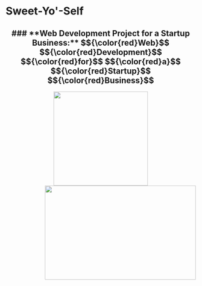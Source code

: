 # Sweet-Yo'-Self
<h2 align="center">
### **Web Development Project for a Startup Business:**
$${\color{red}Web}$$ $${\color{red}Development}$$ $${\color{red}for}$$ $${\color{red}a}$$ $${\color{red}Startup}$$ $${\color{red}Business}$$
</h2>
<p align="center">
<a href="https://sweetyoself.com">
  <img src="https://github.com/Giavonator/Sweet-Yo-Self/assets/68939873/8a9b326b-7448-4573-89c7-e2d4dcbdc752" width="250" height="250">
</a>


<a style="position:relative; float:right;" href="https://sweetyoself.com">
  <img src="https://github.com/Giavonator/Sweet-Yo-Self/assets/68939873/eda90db1-a1a0-4376-8127-a6e40fd587ce" width="400" height="250">
</a>
</p>
  

